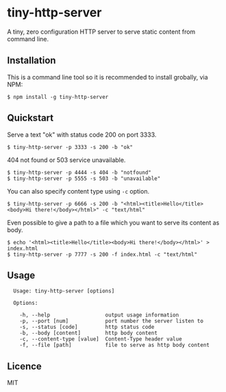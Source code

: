 # tiny-http-server

A tiny, zero configuration HTTP server to serve static content from command line.

## Installation

This is a command line tool so it is recommended to install grobally, via NPM:

```
$ npm install -g tiny-http-server
```

## Quickstart

Serve a text "ok" with status code 200 on port 3333.

```
$ tiny-http-server -p 3333 -s 200 -b "ok"
```

404 not found or 503 service unavailable.

```
$ tiny-http-server -p 4444 -s 404 -b "notfound"
$ tiny-http-server -p 5555 -s 503 -b "unavailable"
```

You can also specify content type using `-c` option.

```
$ tiny-http-server -p 6666 -s 200 -b "<html><title>Hello</title><body>Hi there!</body></html>" -c "text/html"
```

Even possible to give a path to a file which you want to serve its content as body.

```
$ echo '<html><title>Hello</title><body>Hi there!</body></html>' > index.html
$ tiny-http-server -p 7777 -s 200 -f index.html -c "text/html"
```

## Usage

```
  Usage: tiny-http-server [options]

  Options:

    -h, --help                  output usage information
    -p, --port [num]            port number the server listen to
    -s, --status [code]         http status code
    -b, --body [content]        http body content
    -c, --content-type [value]  Content-Type header value
    -f, --file [path]           file to serve as http body content
```

## Licence

MIT
